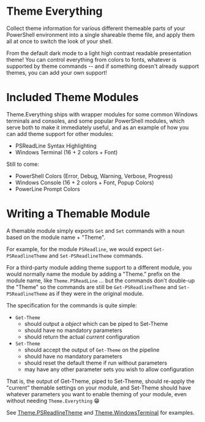 # Theme Everything

Collect theme information for various different themeable parts of your PowerShell environment into a single shareable theme file, and apply them all at once to switch the look of your shell.

From the default dark mode to a light high contrast readable presentation theme! You can control everything from colors to fonts, whatever is supported by theme commands -- and if something doesn't already support themes, you can add your own support!

# Included Theme Modules

Theme.Everything ships with wrapper modules for some common Windows terminals and consoles, and some popular PowerShell modules, which serve both to make it immediately useful, and as an example of how you can add theme support for other modules:

- PSReadLine Syntax Highlighting
- Windows Terminal (16 + 2 colors + Font)

Still to come:

- PowerShell Colors (Error, Debug, Warning, Verbose, Progress)
- Windows Console (16 + 2 colors + Font, Popup Colors)
- PowerLine Prompt Colors

# Writing a Themable Module

A themable module simply exports `Get` and `Set` commands with a noun based on the module name + "Theme".

For example, for the module `PSReadline`, we would expect `Get-PSReadlineTheme` and `Set-PSReadlineTheme` commands.

For a third-party module adding theme support to a different module, you would normally name the module by adding a "Theme." prefix on the module name, like `Theme.PSReadLine` ... but the commands don't double-up the "Theme" so the commands are still be `Get-PSReadlineTheme` and `Set-PSReadlineTheme` as if they were in the original module.

The specification for the commands is quite simple:

- `Get-Theme`
    - should output a _object_ which can be piped to Set-Theme
    - should have no mandatory parameters
    - should return the actual _current_ configuration
- `Set-Theme`
    - should accept the output of `Get-Theme` on the pipeline
    - should have no mandatory parameters
    - should reset the default theme if run without parameters
    - may have any other parameter sets you wish to allow configuration

That is, the output of Get-Theme, piped to Set-Theme, should re-apply the "current" themable settings on your module, and Set-Theme should have whatever parameters you want to enable theming of your module, even without needing `Theme.Everything` 😁

See [Theme.PSReadlineTheme](./Source/Theme.PSReadline) and [Theme.WindowsTerminal](./Source/Theme.WindowsTerminal) for examples.